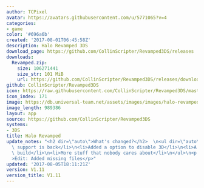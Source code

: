 ```yaml
---
author: TCPixel
avatar: https://avatars.githubusercontent.com/u/5771065?v=4
categories:
- game
color: '#696a6b'
created: '2017-08-01T06:45:58Z'
description: Halo Revamped 3DS
download_page: https://github.com/CollinScripter/Revamped3DS/releases
downloads:
  Revamped.zip:
    size: 106271441
    size_str: 101 MiB
    url: https://github.com/CollinScripter/Revamped3DS/releases/download/V1.11/Revamped.zip
github: CollinScripter/Revamped3DS
icon: https://raw.githubusercontent.com/CollinScripter/Revamped3DS/master/icon.png
icon_index: 171
image: https://db.universal-team.net/assets/images/images/halo-revamped.png
image_length: 989386
layout: app
source: https://github.com/CollinScripter/Revamped3DS
systems:
- 3DS
title: Halo Revamped
update_notes: "<h2 dir=\"auto\">What's changed?</h2>  \n<ul dir=\"auto\">\n<li>O3DS\
  \ support is back</li>\n<li>Added a option to disable 3D</li>\n<li>A proper CIA\
  \ build</li>\n<li>More stuff that nobody cares about</li>\n</ul>\n<p dir=\"auto\"\
  >Edit: Added missing files</p>"
updated: '2017-08-05T18:11:21Z'
version: V1.11
version_title: V1.11
---
```

